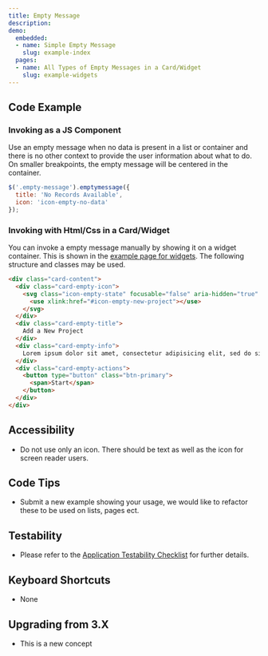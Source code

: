 ```yaml
---
title: Empty Message
description: 
demo:
  embedded:
  - name: Simple Empty Message
    slug: example-index
  pages:
  - name: All Types of Empty Messages in a Card/Widget
    slug: example-widgets
---
```


## Code Example

### Invoking as a JS Component

Use an empty message when no data is present in a list or container and there is no other context to provide the user information about what to do. On smaller breakpoints, the empty message will be centered in the container.

```javascript
$('.empty-message').emptymessage({
  title: 'No Records Available',
  icon: 'icon-empty-no-data'
});
```

### Invoking with Html/Css in a Card/Widget

You can invoke a empty message manually by showing it on a widget container. This is shown in the [example page for widgets](https://design.infor.com/code/ids-enterprise/latest/demo/emptymessage/example-widgets?font=source-sans). The following structure and classes may be used.

```html
<div class="card-content">
  <div class="card-empty-icon">
    <svg class="icon-empty-state" focusable="false" aria-hidden="true" role="presentation">
      <use xlink:href="#icon-empty-new-project"></use>
    </svg>
  </div>
  <div class="card-empty-title">
    Add a New Project
  </div>
  <div class="card-empty-info">
    Lorem ipsum dolor sit amet, consectetur adipisicing elit, sed do siusmod temp.
  </div>
  <div class="card-empty-actions">
    <button type="button" class="btn-primary">
      <span>Start</span>
    </button>
  </div>
</div>
```

## Accessibility

- Do not use only an icon. There should be text as well as the icon for screen reader users.

## Code Tips

- Submit a new example showing your usage, we would like to refactor these to be used on lists, pages ect.

## Testability

- Please refer to the [Application Testability Checklist](https://design.infor.com/resources/application-testability-checklist) for further details.

## Keyboard Shortcuts

- None

## Upgrading from 3.X

- This is a new concept
